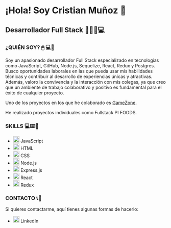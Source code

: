 # ¡Hola! Soy Cristian Muñoz 👋

## Desarrollador Full Stack 🚀👨‍💻💻

### ¿QUIÉN SOY?  🖱 💻🔭

Soy un apasionado desarrollador Full Stack especializado en tecnologías como JavaScript, GitHub, Node.js, Sequelize,
React, Redux y Postgres. Busco oportunidades laborales en las que pueda usar mis habilidades técnicas y contribuir al
desarrollo de experiencias únicas y atractivas. Además, valoro la convivencia y la interacción con mis colegas, ya
que creo que un ambiente de trabajo colaborativo y positivo es fundamental para el éxito de cualquier proyecto.

Uno de los proyectos en los que he colaborado es [GameZone](https://front-gamezone-production.up.railway.app/).

He realizado proyectos individuales como Fullstack PI FOODS.

### SKILLS 💻⌨️🔧

- <img src="https://cdn-icons-png.flaticon.com/512/1216/1216733.png" alt="JavaScript" width="20" height="20"/> JavaScript
- <img src="https://cdn-icons-png.flaticon.com/512/732/732190.png" alt="HTML" width="20" height="20"/> HTML
- <img src="https://cdn-icons-png.flaticon.com/512/732/732190.png" alt="CSS" width="20" height="20"/> CSS
- <img src="https://cdn-icons-png.flaticon.com/512/919/919825.png" alt="Node.js" width="20" height="20"/> Node.js
- <img src="https://cdn-icons-png.flaticon.com/512/919/919832.png" alt="Express.js" width="20" height="20"/> Express.js
- <img src="https://cdn.worldvectorlogo.com/logos/react-2.svg" alt="React" width="20" height="20"/> React
- <img src="https://cdn.worldvectorlogo.com/logos/redux.svg" alt="Redux" width="20" height="20"/> Redux

### CONTACTO 📞📧

Si quieres contactarme, aquí tienes algunas formas de hacerlo:

- <a href="https://www.linkedin.com/in/cristian-mu%C3%B1oz-27215a267" target="_blank"><img src="https://cdn-icons-png.flaticon.com/512/145/145807.png" alt="LinkedIn" width="20" height="20"/></a> LinkedIn
